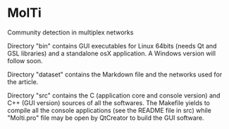 # MolTi
Community detection in multiplex networks

Directory "bin" contains GUI executables for Linux 64bits (needs Qt and GSL libraries) and a standalone osX application. A Windows version will follow soon.

Directory "dataset" contains the Markdown file and the networks used for the article.

Directory "src" contains the C (application core and console version) and C++ (GUI version) sources of all the softwares. The Makefile yields to compile all the console applications (see the README file in src) while "Molti.pro" file may be open by QtCreator to build the GUI software.
